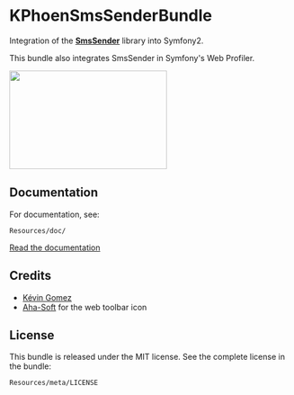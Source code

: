 KPhoenSmsSenderBundle
=====================

Integration of the [**SmsSender**](https://github.com/Carpe-Hora/SmsSender/)
library into Symfony2.

This bundle also integrates SmsSender in Symfony's Web Profiler.

<img src="https://raw.github.com/K-Phoen/KPhoenSmsSenderBundle/master/Resources/doc/web_profiler.png" width="280" height="175" />


Documentation
-------------

For documentation, see:

    Resources/doc/

[Read the documentation](https://github.com/K-Phoen/KPhoenSmsSenderBundle/blob/master/Resources/doc/index.md)


Credits
-------

 * [Kévin Gomez](http://github.com/K-Phoen/)
 * [Aha-Soft](http://www.aha-soft.com/) for the web toolbar icon


License
-------

This bundle is released under the MIT license. See the complete license in the
bundle:

    Resources/meta/LICENSE
